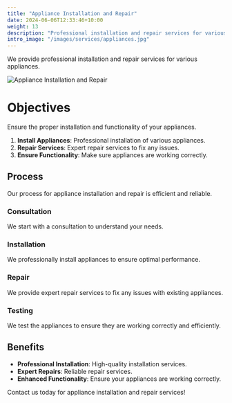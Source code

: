 ```yaml
---
title: "Appliance Installation and Repair"
date: 2024-06-06T12:33:46+10:00
weight: 13
description: "Professional installation and repair services for various appliances including water heaters, dryers, ranges, and microwaves."
intro_image: "/images/services/appliances.jpg"
---
```


We provide professional installation and repair services for various appliances.

![Appliance Installation and Repair](/images/services/appliances.jpg)

# Objectives

Ensure the proper installation and functionality of your appliances.

1. **Install Appliances**: Professional installation of various appliances.
2. **Repair Services**: Expert repair services to fix any issues.
3. **Ensure Functionality**: Make sure appliances are working correctly.

## Process

Our process for appliance installation and repair is efficient and reliable.

### Consultation

We start with a consultation to understand your needs.

### Installation

We professionally install appliances to ensure optimal performance.

### Repair

We provide expert repair services to fix any issues with existing appliances.

### Testing

We test the appliances to ensure they are working correctly and efficiently.

## Benefits

- **Professional Installation**: High-quality installation services.
- **Expert Repairs**: Reliable repair services.
- **Enhanced Functionality**: Ensure your appliances are working correctly.

Contact us today for appliance installation and repair services!

